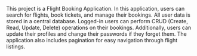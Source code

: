 This project is a Flight Booking Application. In this application, users can search for flights, book tickets, and manage their bookings. All user data is stored in a central database. Logged-in users can perform CRUD (Create, Read, Update, Delete) operations on their bookings. Additionally, users can update their profiles and change their passwords if they forget them. The application also includes pagination for easy navigation through flight listings.
